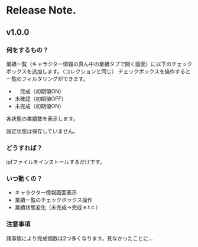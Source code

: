 # Release Note.

## v1.0.0

### 何をするもの？

業績一覧（キャラクター情報の真ん中の業績タブで開く画面）に以下のチェックボックスを追加します。（コレクションと同じ）
チェックボックスを操作すると一覧のフィルタリングができます。

- 　完成（初期値ON）
- 未確認（初期値OFF）
- 未完成（初期値ON）

各状態の業績数を表示します。

設定状態は保存していません。

### どうすれば？

ipfファイルをインストールするだけです。

### いつ動くの？

- キャラクター情報画面表示
- 業績一覧のチェックボックス操作
- 業績状態変化（未完成->完成 e.t.c.）

### 注意事項

諸事情により完成個数は2つ多くなります。見なかったことに...
